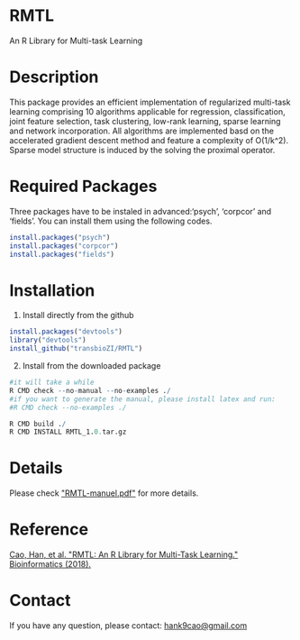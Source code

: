 # RMTL
An R Library for Multi-task Learning

# Description 
This package provides an efficient implementation of regularized multi-task learning comprising 10 algorithms applicable for regression, classification, joint feature selection, task clustering, low-rank learning, sparse learning and network incorporation. All algorithms are implemented basd on the accelerated gradient descent method and feature a complexity of O(1/k^2). Sparse model structure is induced by the solving the proximal operator.

# Required Packages
Three packages have to be instaled in advanced:‘psych’, ‘corpcor’ and ‘fields’. You can install them using the following codes.
```R
install.packages("psych")
install.packages("corpcor")
install.packages("fields")
```

# Installation
1) Install directly from the github
```R
install.packages("devtools")
library("devtools")
install_github("transbioZI/RMTL")
```

2) Install from the downloaded package
```R
#it will take a while
R CMD check --no-manual --no-examples ./
#if you want to generate the manual, please install latex and run:
#R CMD check --no-examples ./

R CMD build ./
R CMD INSTALL RMTL_1.0.tar.gz
```

# Details
Please check ["RMTL-manuel.pdf"](https://github.com/transbioZI/RMTL/blob/master/RMTL-manual.pdf) for more details.

# Reference
[Cao, Han, et al. "RMTL: An R Library for Multi-Task Learning." Bioinformatics (2018).](https://doi.org/10.1093/bioinformatics/bty831)


# Contact
If you have any question, please contact: hank9cao@gmail.com
